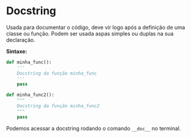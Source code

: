 # Docstring

Usada para documentar o código, deve vir logo após a definição de uma classe ou função. Podem ser usada aspas simples ou duplas na sua declaração.

**Sintaxe:**

```python
def minha_func():
    '''
    Docstring da função minha_func
    '''
    pass

def minha_func2():
    """
    Docstring da função minha_func2
    """
    pass
```

Podemos acessar a docstring rodando o comando `__doc__` no terminal.